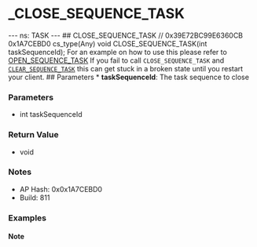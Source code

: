 # _CLOSE_SEQUENCE_TASK

--- ns: TASK --- ## CLOSE_SEQUENCE_TASK  // 0x39E72BC99E6360CB 0x1A7CEBD0 cs_type(Any) void CLOSE_SEQUENCE_TASK(int taskSequenceId);  For an example on how to use this please refer to [OPEN_SEQUENCE_TASK](#_0xE8854A4326B9E12B)  If you fail to call `CLOSE_SEQUENCE_TASK` and [`CLEAR_SEQUENCE_TASK`](#_0x3841422E9C488D8C) this can get stuck in a broken state until you restart your client.  ## Parameters * **taskSequenceId**: The task sequence to close

### Parameters
* int taskSequenceId

### Return Value
* void

### Notes
* AP Hash: 0x0x1A7CEBD0
* Build: 811

### Examples
#### Note
```note

```

